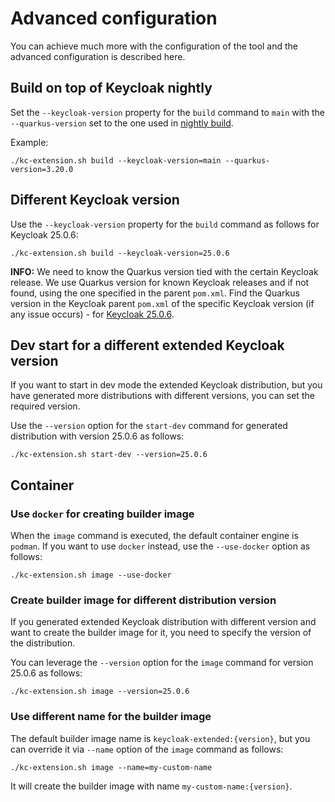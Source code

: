 # Advanced configuration

You can achieve much more with the configuration of the tool and the advanced configuration is described here.

## Build on top of Keycloak nightly

Set the `--keycloak-version` property for the `build` command to `main` with the `--quarkus-version` set to the one used in [nightly build](https://github.com/keycloak/keycloak/blob/nightly/pom.xml#L55).

Example:

```shell
./kc-extension.sh build --keycloak-version=main --quarkus-version=3.20.0
```

## Different Keycloak version

Use the `--keycloak-version` property for the `build` command as follows for Keycloak 25.0.6:

```shell
./kc-extension.sh build --keycloak-version=25.0.6
```

**INFO:** 
We need to know the Quarkus version tied with the certain Keycloak release.
We use Quarkus version for known Keycloak releases and if not found, using the one specified in the parent `pom.xml`.
Find the Quarkus version in the Keycloak parent `pom.xml` of the specific Keycloak version (if any issue occurs) -
for [Keycloak 25.0.6](https://github.com/keycloak/keycloak/blob/25.0.6/pom.xml#L48).

## Dev start for a different extended Keycloak version

If you want to start in dev mode the extended Keycloak distribution, but you have generated more distributions with
different versions, you can set the required version.

Use the `--version` option for the `start-dev` command for generated distribution with version 25.0.6 as follows:

```shell
./kc-extension.sh start-dev --version=25.0.6
```

## Container

### Use `docker` for creating builder image

When the `image` command is executed, the default container engine is `podman`.
If you want to use `docker` instead, use the `--use-docker` option as follows:

```shell
./kc-extension.sh image --use-docker
```

### Create builder image for different distribution version

If you generated extended Keycloak distribution with different version and want to create the builder image for it, you
need to specify the version of the distribution.

You can leverage the `--version` option for the `image` command for version 25.0.6 as follows:

```shell
./kc-extension.sh image --version=25.0.6
```

### Use different name for the builder image

The default builder image name is `keycloak-extended:{version}`, but you can override it via `--name` option of
the `image` command as follows:

```shell
./kc-extension.sh image --name=my-custom-name
```

It will create the builder image with name `my-custom-name:{version}`.